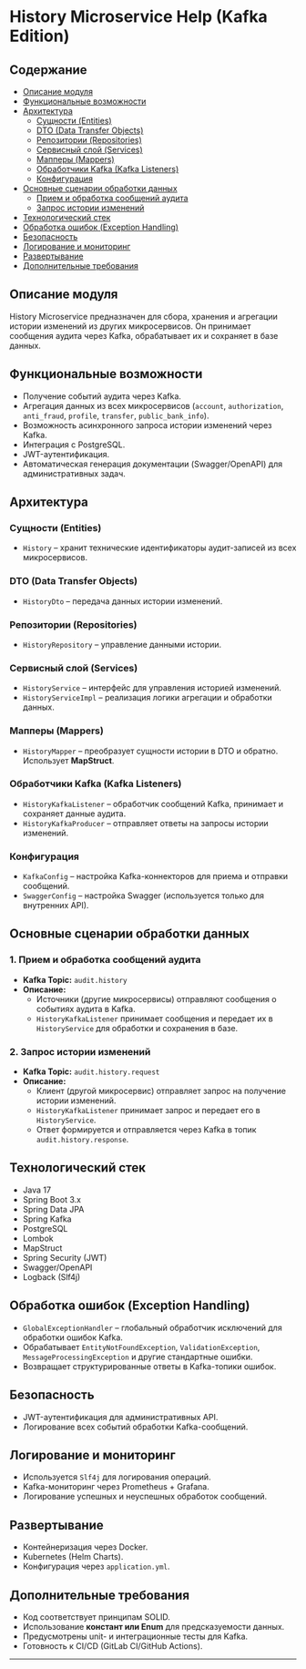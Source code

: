# History Microservice Help (Kafka Edition)

## Содержание
- [Описание модуля](#описание-модуля)
- [Функциональные возможности](#функциональные-возможности)
- [Архитектура](#архитектура)
    - [Сущности (Entities)](#сущности-entities)
    - [DTO (Data Transfer Objects)](#dto-data-transfer-objects)
    - [Репозитории (Repositories)](#репозитории-repositories)
    - [Сервисный слой (Services)](#сервисный-слой-services)
    - [Мапперы (Mappers)](#мапперы-mappers)
    - [Обработчики Kafka (Kafka Listeners)](#обработчики-kafka-kafka-listeners)
    - [Конфигурация](#конфигурация)
- [Основные сценарии обработки данных](#основные-сценарии-обработки-данных)
    - [Прием и обработка сообщений аудита](#1-прием-и-обработка-сообщений-аудита)
    - [Запрос истории изменений](#2-запрос-истории-изменений)
- [Технологический стек](#технологический-стек)
- [Обработка ошибок (Exception Handling)](#обработка-ошибок-exception-handling)
- [Безопасность](#безопасность)
- [Логирование и мониторинг](#логирование-и-мониторинг)
- [Развертывание](#развертывание)
- [Дополнительные требования](#дополнительные-требования)

## Описание модуля
History Microservice предназначен для сбора, хранения и агрегации истории изменений из других микросервисов. Он принимает сообщения аудита через Kafka, обрабатывает их и сохраняет в базе данных.

## Функциональные возможности
- Получение событий аудита через Kafka.
- Агрегация данных из всех микросервисов (`account`, `authorization`, `anti_fraud`, `profile`, `transfer`, `public_bank_info`).
- Возможность асинхронного запроса истории изменений через Kafka.
- Интеграция с PostgreSQL.
- JWT-аутентификация.
- Автоматическая генерация документации (Swagger/OpenAPI) для административных задач.

## Архитектура

### Сущности (Entities)
- `History` – хранит технические идентификаторы аудит-записей из всех микросервисов.

### DTO (Data Transfer Objects)
- `HistoryDto` – передача данных истории изменений.

### Репозитории (Repositories)
- `HistoryRepository` – управление данными истории.

### Сервисный слой (Services)
- `HistoryService` – интерфейс для управления историей изменений.
- `HistoryServiceImpl` – реализация логики агрегации и обработки данных.

### Мапперы (Mappers)
- `HistoryMapper` – преобразует сущности истории в DTO и обратно. Использует **MapStruct**.

### Обработчики Kafka (Kafka Listeners)
- `HistoryKafkaListener` – обработчик сообщений Kafka, принимает и сохраняет данные аудита.
- `HistoryKafkaProducer` – отправляет ответы на запросы истории изменений.

### Конфигурация
- `KafkaConfig` – настройка Kafka-коннекторов для приема и отправки сообщений.
- `SwaggerConfig` – настройка Swagger (используется только для внутренних API).

## Основные сценарии обработки данных

### 1. Прием и обработка сообщений аудита
- **Kafka Topic:** `audit.history`
- **Описание:**
    - Источники (другие микросервисы) отправляют сообщения о событиях аудита в Kafka.
    - `HistoryKafkaListener` принимает сообщения и передает их в `HistoryService` для обработки и сохранения в базе.

### 2. Запрос истории изменений
- **Kafka Topic:** `audit.history.request`
- **Описание:**
    - Клиент (другой микросервис) отправляет запрос на получение истории изменений.
    - `HistoryKafkaListener` принимает запрос и передает его в `HistoryService`.
    - Ответ формируется и отправляется через Kafka в топик `audit.history.response`.

## Технологический стек
- Java 17
- Spring Boot 3.x
- Spring Data JPA
- Spring Kafka
- PostgreSQL
- Lombok
- MapStruct
- Spring Security (JWT)
- Swagger/OpenAPI
- Logback (Slf4j)

## Обработка ошибок (Exception Handling)
- `GlobalExceptionHandler` – глобальный обработчик исключений для обработки ошибок Kafka.
- Обрабатывает `EntityNotFoundException`, `ValidationException`, `MessageProcessingException` и другие стандартные ошибки.
- Возвращает структурированные ответы в Kafka-топики ошибок.

## Безопасность
- JWT-аутентификация для административных API.
- Логирование всех событий обработки Kafka-сообщений.

## Логирование и мониторинг
- Используется `Slf4j` для логирования операций.
- Kafka-мониторинг через Prometheus + Grafana.
- Логирование успешных и неуспешных обработок сообщений.

## Развертывание
- Контейнеризация через Docker.
- Kubernetes (Helm Charts).
- Конфигурация через `application.yml`.

## Дополнительные требования
- Код соответствует принципам SOLID.
- Использование **констант или Enum** для предсказуемости данных.
- Предусмотрены unit- и интеграционные тесты для Kafka.
- Готовность к CI/CD (GitLab CI/GitHub Actions).

---

